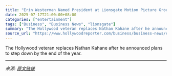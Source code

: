 ```yaml
---
title: "Erin Westerman Named President at Lionsgate Motion Picture Group Amid Studio Shake Up"
date: 2025-07-17T21:00:00+08:00
categories: ["entertainment"]
tags: ["Business", "Business News", "lionsgate"]
summary: "The Hollywood veteran replaces Nathan Kahane after he announced plans to step down by the end of the year."
source_url: "https://www.hollywoodreporter.com/business/business-news/erin-westerman-president-lionsgate-motion-picture-1236318809/"
---
```


The Hollywood veteran replaces Nathan Kahane after he announced plans to step down by the end of the year.

---

*来源: [原文链接](https://www.hollywoodreporter.com/business/business-news/erin-westerman-president-lionsgate-motion-picture-1236318809/)*
